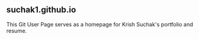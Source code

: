 ## suchak1.github.io

This Git User Page serves as a homepage for Krish Suchak's portfolio and resume.
